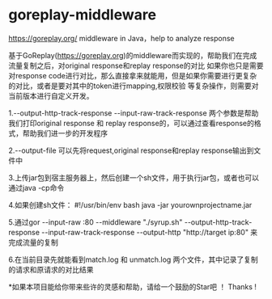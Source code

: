 # goreplay-middleware
https://goreplay.org/  middleware in Java，help to analyze response

基于GoReplay(https://goreplay.org)的middleware而实现的，帮助我们在完成流量复制之后，对original response和replay response的对比
如果你也只是需要对response code进行对比，那么直接拿来就能用，但是如果你需要进行更复杂的对比，或者是要对其中的token进行mapping,权限校验
等复杂操作，则需要对当前版本进行自定义开发。

1.--output-http-track-response --input-raw-track-response 两个参数是帮助我们打印original response 和 replay response的，可以通过查看response的格式，帮助我们进一步的开发程序

2.--output-file 可以先将request,original response和replay response输出到文件中

3.上传jar包到宿主服务器上，然后创建一个sh文件，用于执行jar包，或者也可以通过java -cp命令

4.如果创建sh文件：
  #!/usr/bin/env bash
  java -jar yourownprojectname.jar
  
5.通过gor --input-raw :80 --middleware "./syrup.sh" --output-http-track-response --input-raw-track-response --output-http "http://target ip:80" 来完成流量的复制

6.在当前目录先就能看到match.log 和 unmatch.log 两个文件，其中记录了复制的请求和原请求的对比结果

*如果本项目能给你带来些许的灵感和帮助，请给一个鼓励的Star吧 ！ Thanks !
